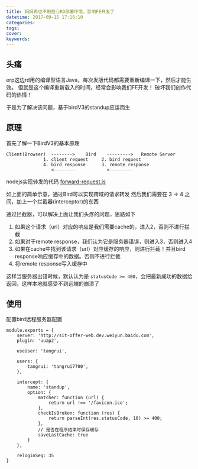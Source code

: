 ```yaml
---
title: 妈妈再也不用担心RD部署环境，影响FE开发了
datetime: 2017-09-15 17:16:10
categories:
tags:
cover:
keywords:
---
```


## 头痛

erp这边rd用的编译型语言Java，每次发版代码都需要重新编译一下，然后才能生效。
但就是这个编译重新载入的时间，经常会影响我们FE开发！
破坏我们创作代码的热情！

于是为了解决该问题，基于birdV3的standup应运而生

## 原理

首先了解一下BirdV3的基本原理
```
Client(Browser)  -------->    Bird    --------->   Remote Server 
		      1. client request 	2. bird request
			  4. bird response		3. remote response
				 <--------			  <---------
```

nodejs实现转发的代码 [forward-request.js](https://github.com/imcuttle/simple-hot-reload-server/blob/master/src/helpers/forward-request.js)

如上面的简单示意，通过Bird可以实现跨域的请求转发
然后我们需要在 3 -> 4 之间，加上一个拦截器(interceptor)的东西

通过拦截器，可以解决上面让我们头疼的问题，思路如下
1. 如果这个请求（url）对应的响应是我们需要cache的，进入2，否则不进行拦截
2. 如果对于remote response，我们认为它是服务器错误，则进入3，否则进入4
3. 如果在cache中找到该请求（url）对应缓存的响应，则进行拦截！并且bird response响应缓存中的数据。否则不进行拦截
4. 将remote response写入缓存中

这样当服务器出错时候，默认认为是 `statusCode >= 400`，会把最新成功的数据给返回，这样本地就感受不到远端的崩溃了


## 使用

配置bird远程服务器配置

```
module.exports = {
    server: 'http://sit-offer-web.dev.weiyun.baidu.com',
    plugin: 'uuap2',

    useUser: 'tangrui',

    users: {
        tangrui: 'tangrui7700',
    },

    intercept: {
        name: 'standup',
        option: {
            matcher: function (url) {
                return url !== '/favicon.ico';
            },
            checkIsBroken: function (res) {
                return parseInt(res.statusCode, 10) >= 400;
            },
			// 是否在程序结束时保存缓存
            saveLastCache: true
        }
    },

    reloginSeq: 35
}
```